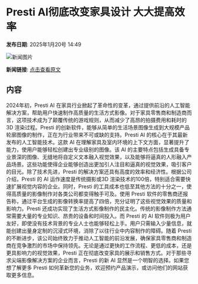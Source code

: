 # Presti AI彻底改变家具设计 大大提高效率

**发布日期**: 2025年1月20号 14:49

![新闻图片](https://pic.chinaz.com/picmap/thumb/202305311629145370_1.jpg)

**新闻链接**: [点击查看原文](https://www.aibase.com/zh/news/14855)

## 内容

2024年初，Presti AI 在家具行业掀起了革命性的变革，通过提供前沿的人工智能解决方案，帮助用户快速制作高质量的生活方式影像。对于家具零售商和制造商而言，这项技术成为了颠覆传统的游戏规则，从而减少了高昂的拍摄费用和耗时的3D 渲染过程。Presti 的创新软件，能够从简单的生活场景图像生成到大规模产品轮廓图像的制作，正在为行业带来不可或缺的支持。Presti AI 的核心在于其最新发布的人工智能技术。这款 AI 在理解家具及室内环境的上下文方面，显著提升了能力，使用户能够轻松创建出专业级别的图像。该 AI 的主要特点包括生成具备专业景深的图像、无缝地将自定义文本融入视觉效果，以及能够将逼真的人形融入产品场景。这些功能使得企业能够创造出更加引人注目和逼真的视觉效果，吸引客户的目光。除了技术先进，Presti 的解决方案还具有高度的效率和经济性。根据公司介绍，Presti 的 AI 运作速度是传统摄影或3D 渲染技术的100倍，特别适合需要快速扩展视觉内容的企业。同时，Presti 的工具成本也低至其他方法的十分之一，使得高质量的影像制作对各类公司都变得触手可及。使用 Presti 软件的零售商还报告称，通过平台生成的影像转换率提高了四倍，充分证明了这些视觉效果的质量和影响力。Presti 还成功实现了生活方式影像制作的民主化。传统的影像制作方法通常需要大量的专业知识、昂贵的设备和时间投入。而 Presti 的 AI 软件则极为用户友好，即使没有技术背景的专业人士也能够轻松上手。用户只需输入少量信息，就能创建出量身定制的沉浸式环境，消除了以往行业中内容制作的障碍。随着 Presti 的不断进步，该公司始终致力于推动人工智能的前沿发展，确保家具零售商和制造商在竞争激烈的市场中保持领先。无论是通过更快的工作流程、更低的成本，还是更具影响力的视觉效果，Presti 正在彻底改变家具的展示和销售方式。对于那些寻求尖端影像解决方案的企业而言，Presti 的新 AI 显然是一个明智的选择。如果您想了解更多 Presti 如何革新您的业务，欢迎预约产品演示，或访问他们的网站获取更多信息。
